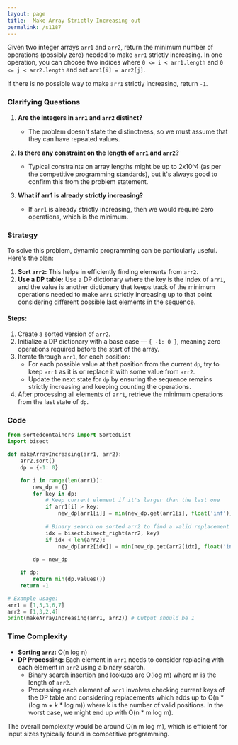 ```yaml
---
layout: page
title:  Make Array Strictly Increasing-out
permalink: /s1187
---
```


Given two integer arrays `arr1` and `arr2`, return the minimum number of operations (possibly zero) needed to make `arr1` strictly increasing. In one operation, you can choose two indices where `0 <= i < arr1.length` and `0 <= j < arr2.length` and set `arr1[i] = arr2[j]`.

If there is no possible way to make `arr1` strictly increasing, return `-1`.

### Clarifying Questions

1. **Are the integers in `arr1` and `arr2` distinct?**
   - The problem doesn't state the distinctness, so we must assume that they can have repeated values.

2. **Is there any constraint on the length of `arr1` and `arr2`?**
   - Typical constraints on array lengths might be up to 2x10^4 (as per the competitive programming standards), but it's always good to confirm this from the problem statement.

3. **What if arr1 is already strictly increasing?**
   - If `arr1` is already strictly increasing, then we would require zero operations, which is the minimum.

### Strategy

To solve this problem, dynamic programming can be particularly useful. Here's the plan:

1. **Sort `arr2`:** This helps in efficiently finding elements from `arr2`.
2. **Use a DP table:** Use a DP dictionary where the key is the index of `arr1`, and the value is another dictionary that keeps track of the minimum operations needed to make `arr1` strictly increasing up to that point considering different possible last elements in the sequence.

#### Steps:

1. Create a sorted version of `arr2`.
2. Initialize a DP dictionary with a base case — `{ -1: 0 }`, meaning zero operations required before the start of the array.
3. Iterate through `arr1`, for each position:
   - For each possible value at that position from the current `dp`, try to keep `arr1` as it is or replace it with some value from `arr2`.
   - Update the next state for `dp` by ensuring the sequence remains strictly increasing and keeping counting the operations.
4. After processing all elements of `arr1`, retrieve the minimum operations from the last state of `dp`.

### Code

```python
from sortedcontainers import SortedList
import bisect

def makeArrayIncreasing(arr1, arr2):
    arr2.sort()
    dp = {-1: 0}

    for i in range(len(arr1)):
        new_dp = {}
        for key in dp:
            # Keep current element if it's larger than the last one
            if arr1[i] > key:
                new_dp[arr1[i]] = min(new_dp.get(arr1[i], float('inf')), dp[key])
            
            # Binary search on sorted arr2 to find a valid replacement
            idx = bisect.bisect_right(arr2, key)
            if idx < len(arr2):
                new_dp[arr2[idx]] = min(new_dp.get(arr2[idx], float('inf')), dp[key] + 1)
        
        dp = new_dp

    if dp:
        return min(dp.values())
    return -1

# Example usage:
arr1 = [1,5,3,6,7]
arr2 = [1,3,2,4]
print(makeArrayIncreasing(arr1, arr2)) # Output should be 1
```

### Time Complexity

- **Sorting `arr2`:** O(n log n)
- **DP Processing:** Each element in `arr1` needs to consider replacing with each element in `arr2` using a binary search.
  - Binary search insertion and lookups are O(log m) where m is the length of `arr2`.
  - Processing each element of `arr1` involves checking current keys of the DP table and considering replacements which adds up to O(n * (log m + k * log m)) where k is the number of valid positions. In the worst case, we might end up with O(n * m log m).

The overall complexity would be around O(n m log m), which is efficient for input sizes typically found in competitive programming.